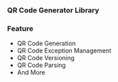 ### QR Code Generator Library

### Feature 

- QR Code Generation
- QR Code Exception Management
- QR Code Versioning
- QR Code Parsing
- And More 